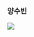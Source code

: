 
### 양수빈
<img src = "https://drive.google.com/file/d/1B6-2ELdl4LmZCy3QHfZC7qWxtMsMjV5L/view?usp=sharing">

